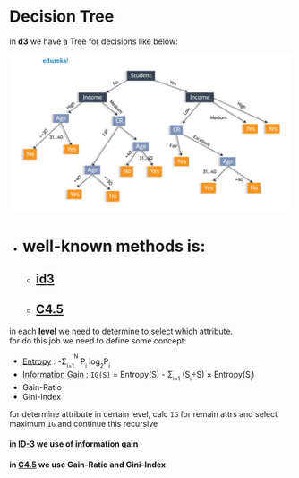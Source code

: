 # Decision Tree

in __d3__ we have a Tree for decisions like below:

![decision tree picture](d3pic.png)

- # well-known methods is:
    - ## [id3](https://en.wikipedia.org/wiki/ID3_algorithm)
    - ## [C4.5](https://en.wikipedia.org/wiki/C4.5_algorithm)

in each __level__ we need to determine to select which attribute.</br>
for do this job we need to define some concept:
 - [Entropy](http://wiki.bethanycrane.com/entropy-in-ml) : -&Sigma;<sub><sub>i=1</sub></sub><sup><sup>N</sup></sup><span> </span>P<sub><sub>i</sub></sub> log<sub><sub>2</sub></sub>P<sub><sub>i</sub></sub>
 - [Information Gain]() : `IG(S)` = Entropy(S) - &Sigma;<sub><sub>i=1</sub></sub> (S<sub><sub>i</sub></sub>&#247;S) &#215; Entropy(S<sub><sub>i</sub></sub>)
 - Gain-Ratio
 - Gini-Index

for determine attribute in certain level, calc `IG` for remain attrs and select maximum `IG` and continue this recursive

#### in [ID-3]() we use of information gain
#### in [C4.5]() we use Gain-Ratio and Gini-Index
